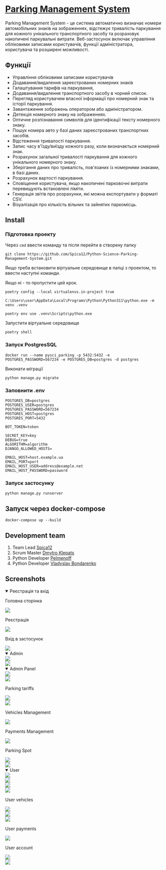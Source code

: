 # [Parking Management System](https://accurate-josy-spica-40cb5916.koyeb.app/)

Parking Management System - це система автоматично визначає номери автомобільних знаків на зображеннях, відстежує тривалість паркування для кожного унікального транспортного засобу та розраховує накопичені паркувальні витрати. Веб-застосунок включає управління обліковими записами користувачів, функції адміністратора, користувача та розширені можливості.

## Функції

- Управління обліковими записами користувачів
- Додавання/видалення зареєстрованих номерних знаків
- Галаштування тарифів на паркування,
- Додавання/видалення транспортного засобу в чорний список.
- Перегляд користувачем власної інформації про номерний знак та історії паркування.
- Завантаження зображень оператором або адміністратором.
- Детекція номерного знаку на зображеннях.
- Оптичне розпізнавання символів для ідентифікації тексту номерного знаку.
- Пошук номера авто у базі даних зареєстрованих транспортних засобів.
- Відстеження тривалості паркування.
- Запис часу в'їзду/виїзду кожного разу, коли визначається номерний знак.
- Розрахунок загальної тривалості паркування для кожного унікального номерного знаку.
- Зберігання даних про тривалість, пов'язаних із номерними знаками, в базі даних.
- Розрахунок вартості паркування.
- Сповіщення користувача, якщо накопичені парковочні витрати перевищують встановлені ліміти.
- Генерація звітів про розрахунки, які можна експортувати у форматі CSV.
- Візуалізація про кількість вільних та зайнятих паркомісць.


## Install

### Підготовка проекту

Через `cmd` ввести команду та після перейти в створену папку

```
git clone https://github.com/Spica12/Python-Science-Parking-Management-System.git
```

Якщо треба встановити віртуальне середовище в папці з проектом, то ввести наступні команди.

Якщо ні - то пропустити цей крок.

```
poetry config --local virtualenvs.in-project true

C:\Users\user\AppData\Local\Programs\Python\Python311\python.exe -m venv .venv

poetry env use .venv\Scripts\python.exe
```

Запустити віртуальне середовище

```
poetry shell
```

### Запуск PostgresSQL

```
docker run --name pysci_parking -p 5432:5432 -e POSTGRES_PASSWORD=567234 -e POSTGRES_DB=postgres -d postgres
```

Виконати міграції
```
python manage.py migrate
```

### Заповнити .env

```
POSTGRES_DB=postgres
POSTGRES_USER=postgres
POSTGRES_PASSWORD=567234
POSTGRES_HOST=postgres
POSTGRES_PORT=5432

BOT_TOKEN=token

SECRET_KEY=key
DEBUG=true
ALGORITHM=algorithm
DJANGO_ALLOWED_HOSTS=

EMAIL_HOST=host.example.ua
EMAIL_PORT=port
EMAIL_HOST_USER=address@example.net
EMAIL_HOST_PASSWORD=password
```

### Запуск застосунку

```
python manage.py runserver
```

## Запуск через docker-compose

```
docker-compose up --build
```

## Development team

1. Team Lead [Spica12](https://github.com/Spica12)
2. Scrum Master [Dmytro Klepats](https://github.com/Klepats)
3. Python Developer [Pelmenoff](https://github.com/Pelmenoff)
4. Python Developer [Vladyslav Bondarenko](https://github.com/VladyslavBon)





















## Screenshots
<details open>
<summary>Реєстрація та вхід</summary>

Головна сторінка

<div align="left" width="569" height="285">
  <img src="readme_screenshots/parking_spots.png">
</div>

Реєстрація

<div align="left" width="569" height="285">
  <img src="readme_screenshots/sign_up.png">
</div>

Вхід в застосунок

<div align="left" width="569" height="285">
  <img src="readme_screenshots/login.png">
</div>

</details>
<details open>
<summary>Admin</summary>

<div align="left" width="569" height="285">
  <img src="readme_screenshots/admin_profile.png">
</div>

<div align="left" width="569" height="285">
  <img src="readme_screenshots/admin_profile_manage.png">
</div>

</details>

<details open>
<summary>Admin Panel</summary>

<div align="left" width="569" height="285">
  <img src="readme_screenshots/admin_panel.png">
</div>


<div align="left" width="569" height="285">
  <img src="readme_screenshots/admin_user_management.png">
</div>

Parking tariffs

<div align="left" width="569" height="285">
  <img src="readme_screenshots/admin_list_tariffs.png">
</div>

<div align="left" width="569" height="285">
  <img src="readme_screenshots/admin_add_tariff.png">
</div>

Vehicles Management

<div align="left" width="569" height="285">
  <img src="readme_screenshots/admin_vehicles_management.png">
</div>

Payments Management

<div align="left" width="569" height="285">
  <img src="readme_screenshots/admin_payments_management.png">
</div>

Parking Spot

<div align="left" width="569" height="285">
  <img src="readme_screenshots/admin_parking_spot_list.png">
</div>

<div align="left" width="569" height="285">
  <img src="readme_screenshots/admin_add_new_parking_spot.png">
</div>

</details>

<details open>
<summary>User</summary>

<div align="left" width="569" height="285">
  <img src="readme_screenshots/user_profile.png">
</div>

<div align="left" width="569" height="285">
  <img src="readme_screenshots/user_profile_manage.png">
</div>

<div align="left" width="569" height="285">
  <img src="readme_screenshots/user_change_password.png">
</div>

<div align="left" width="569" height="285">
  <img src="readme_screenshots/user_reset_password.png">
</div>

User vehicles

<div align="left" width="569" height="285">
  <img src="readme_screenshots/user_my_vehicles.png">
</div>

<div align="left" width="569" height="285">
  <img src="readme_screenshots/user_detail_vehicle.png">
</div>

<div align="left" width="569" height="285">
  <img src="readme_screenshots/user_detail_parking_session.png">
</div>

User payments

<div align="left" width="569" height="285">
  <img src="readme_screenshots/user_payments_list.png">
</div>

User account

<div align="left" width="569" height="285">
  <img src="readme_screenshots/user_my_account.png">
</div>

<div align="left" width="569" height="285">
  <img src="readme_screenshots/user_my_account_deposit.png">
</div>

</details>

</details>
